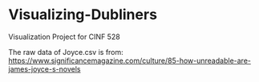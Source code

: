# Visualizing-Dubliners
Visualization Project for CINF 528

The raw data of Joyce.csv is from:
https://www.significancemagazine.com/culture/85-how-unreadable-are-james-joyce-s-novels
